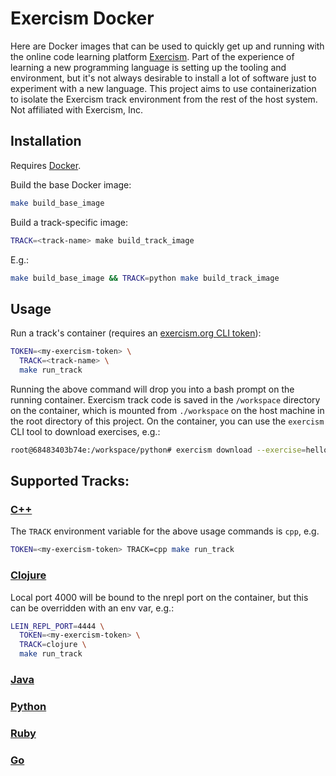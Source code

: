 # Exercism Docker

Here are Docker images that can be used to quickly get up and running with the online code learning platform [Exercism](https://exercism.org). Part of the experience of learning a new programming language is setting up the tooling and environment, but it's not always desirable to install a lot of software just to experiment with a new language. This project aims to use containerization to isolate the Exercism track environment from the rest of the host system. Not affiliated with Exercism, Inc.

## Installation

Requires [Docker](https://docs.docker.com/install/).

Build the base Docker image:

```bash
make build_base_image
```

Build a track-specific image:

```bash
TRACK=<track-name> make build_track_image
```

E.g.:

```bash
make build_base_image && TRACK=python make build_track_image
```

## Usage

Run a track's container (requires an [exercism.org CLI token](https://exercism.org/settings)):

```bash
TOKEN=<my-exercism-token> \
  TRACK=<track-name> \
  make run_track
```

Running the above command will drop you into a bash prompt on the running container. Exercism track code is saved in the `/workspace` directory on the container, which is mounted from `./workspace` on the host machine in the root directory of this project. On the container, you can use the `exercism` CLI tool to download exercises, e.g.:

```bash
root@68483403b74e:/workspace/python# exercism download --exercise=hello-world --track=python
```

## Supported Tracks:

### [C++](https://exercism.org/tracks/cpp)

The `TRACK` environment variable for the above usage commands is `cpp`, e.g.

```bash
TOKEN=<my-exercism-token> TRACK=cpp make run_track
```

### [Clojure](https://exercism.org/tracks/clojure)

Local port 4000 will be bound to the nrepl port on the container, but this can be overridden with an env var, e.g.:

```bash
LEIN_REPL_PORT=4444 \
  TOKEN=<my-exercism-token> \
  TRACK=clojure \
  make run_track
```

### [Java](https://exercism.org/tracks/java)
### [Python](https://exercism.org/tracks/python)
### [Ruby](https://exercism.org/tracks/ruby)
### [Go](https://exercism.org/tracks/go)
